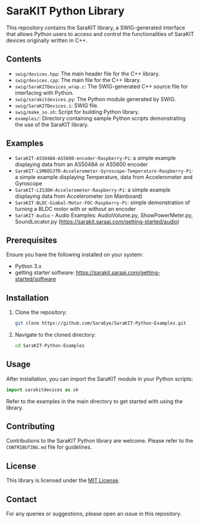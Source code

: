 # SaraKIT Python Library

This repository contains the SaraKIT library, a SWIG-generated interface that allows Python users to access and control the functionalities of SaraKIT devices originally written in C++.

## Contents

- `swig/devices.hpp`: The main header file for the C++ library.
- `swig/devices.cpp`: The main file for the C++ library.
- `swig/SaraKITDevices_wrap.c`: The SWIG-generated C++ source file for interfacing with Python.
- `swig/sarakitdevices.py`: The Python module generated by SWIG.
- `swig/SaraKITDevices.i`: SWIG file.
- `swig/make_so.sh`: Script for building Python library.
- `examples/`: Directory containing sample Python scripts demonstrating the use of the SaraKIT library.

## Examples
- `SaraKIT-AS5048A-AS5600-encoder-Raspberry-Pi`: a simple example displaying data from an AS5048A or AS5600 encoder
- `SaraKIT-LSM6DS3TR-Accelerometer-Gyroscope-Temperature-Raspberry-Pi`: a simple example displaying Temperature, data from Accelerometer and Gyroscope
- `SaraKIT-LIS3DH-Accelerometer-Raspberry-Pi`: a simple example displaying data from Accelerometer (on Mainboard)
- `SaraKIT-BLDC-Gimbal-Motor-FOC-Raspberry-Pi`: simple demonstration of turning a BLDC motor with or without an encoder
- `SaraKIT-Audio` - Audio Examples: AudioVolume.py, ShowPowerMeter.py, SoundLocator.py (https://sarakit.saraai.com/getting-started/audio)

## Prerequisites

Ensure you have the following installed on your system:
- Python 3.x
- getting starter software: https://sarakit.saraai.com/getting-started/software

## Installation

1. Clone the repository:
   ```bash
   git clone https://github.com/SaraEye/SaraKIT-Python-Examples.git
   ```

2. Navigate to the cloned directory:
   ```bash
   cd SaraKIT-Python-Examples
   ```

## Usage

After installation, you can import the SaraKIT module in your Python scripts:

```python
import sarakitdevices as sk
```

Refer to the examples in the main directory to get started with using the library.


## Contributing

Contributions to the SaraKIT Python library are welcome. Please refer to the `CONTRIBUTING.md` file for guidelines.

## License

This library is licensed under the [MIT License](LICENSE).

## Contact

For any queries or suggestions, please open an issue in this repository.
